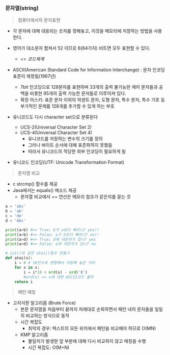 ### 문자열(string)

> 컴퓨터에서의 문자표현

* 각 문자에 대해 대응되는 숫자를 정해놓고, 이것을 메모리에 저장하는 방법을 사용한다.
* 영어가 대소문자 합쳐서 52 이므로 6(64가지) 비트면 모두 표현할 수 있다.
  * => *코드체계*
* ASCII(American Standard Code for Information Interchange) : 문자 인코딩 표준이 제정됨(1967년)
  * 7bit 인코딩으로 128문자를 표현하며 33개의 출력 불가능한 제어 문자들과 공백을 비롯한 95개의 출력 가능한 문자들로 이루어져 있다.
  * 확장 아스키: 표준 문자 이외의 악센트 문자, 도형 문자, 특수 문자, 특수 기호 등 부가적인 문제를 128개를 추가할 수 있게 하는 부호

* 유니코드도 다시 character set으로 분류된다
  * UCS-2(Universal Character Set 2)
  * UCS-4(Universal Character Set 4)
    * 유니코드를 저장하는 변수의 크기를 정의
    * 그러나 바이트 순서에 대해 표준화하지 못했음
    * 따라서 유니코드의 적당한 외부 인코딩이 필요하게 됨

* 유니코드 인코딩(UTF: Unicode Transformation Format)



> 문자열 비교

* c strcmp() 함수를 제공
* Java에서는 equals() 메소드 제공
  * 문자열 비교에서 == 연산은 메모리 참조가 같은지를 묻는 것

```python
a = 'abc'
b = 'ab'
c = 'de'
d = 'Abc'

print(a>b) #=> True; b가 a보다 빠르니? yes!! 
print(a<b) #=> False; a가 b보다 빠르니? no!!
print(a>d) #=> True; d에 대문자가 있니? yes
print(a<d) #=> False; a에 대문자가 있니? no
```



```python
# int()와 같은 atoi()함수 만들기
def atoi(s):
    i = 0 # 10진수로 변환해서 저장해 놓은 자리
    for x in s:
        i = i*10 + ord(x) - ord('0')
        #ord(x) => x에 대한 ASCII코드 출력
    return i
```



> 패턴 매칭

* 고지식한 알고리즘 (Brute Force)
  * 본문 문자열을 처음부터 끝까지 차례대로 순회하면서 패턴 내의 문자들을 일일히 비교하는 방식으로 동작
  * 시간 복잡도
    * 최악의 경우: 텍스트의 모든 위치에서 패턴을 비교해야 하므로 O(MN)
  * KMP 알고리즘
    * 불일치가 발생한 앞 부분에 대해 다시 비교하지 않고 매칭을 수행
    * 시간 복잡도: O(M+N)